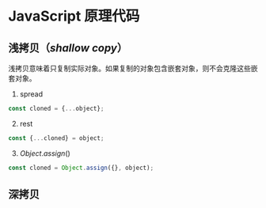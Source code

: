 # JavaScript 原理代码

## 浅拷贝（$shallow \ copy$）

浅拷贝意味着只复制实际对象。如果复制的对象包含嵌套对象，则不会克隆这些嵌套对象。

1. spread

```js
const cloned = {...object};
```

2. rest

```js
const {...cloned} = object;
```

3. $Object.assign()$

```js
const cloned = Object.assign({}, object);
```

## 深拷贝



